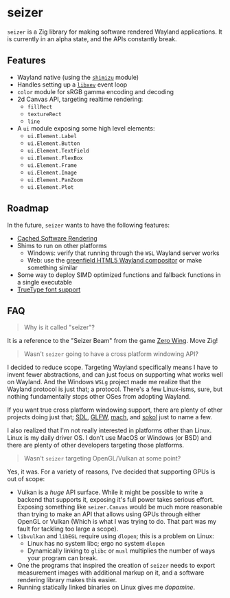 # seizer

`seizer` is a Zig library for making software rendered Wayland applications.
It is currently in an alpha state, and the APIs constantly break.

## Features

-   Wayland native (using the [`shimizu`][] module)
-   Handles setting up a [`libxev`][] event loop
-   `color` module for sRGB gamma encoding and decoding
-   2d Canvas API, targeting realtime rendering:
    -   `fillRect`
    -   `textureRect`
    -   `line`
-   A `ui` module exposing some high level elements:
    -   `ui.Element.Label`
    -   `ui.Element.Button`
    -   `ui.Element.TextField`
    -   `ui.Element.FlexBox`
    -   `ui.Element.Frame`
    -   `ui.Element.Image`
    -   `ui.Element.PanZoom`
    -   `ui.Element.Plot`

[`shimizu`]: https://git.sr.ht/~geemili/shimizu
[`libxev`]: https://github.com/mitchellh/libxev

## Roadmap

In the future, `seizer` wants to have the following features:

-   [Cached Software Rendering](https://rxi.github.io/cached_software_rendering.html)
-   Shims to run on other platforms
    -   Windows: verify that running through the `WSL` Wayland server works
    -   Web: use the [greenfield HTML5 Wayland compositor](https://github.com/udevbe/greenfield) or make something similar
-   Some way to deploy SIMD optimized functions and fallback functions in a single executable
-   [TrueType font support](https://codeberg.org/andrewrk/TrueType/)
    
## FAQ

> Why is it called "seizer"?

It is a reference to the "Seizer Beam" from the game [Zero Wing][]. Move Zig!

[zero wing]: https://en.wikipedia.org/wiki/Zero_Wing

> Wasn't `seizer` going to have a cross platform windowing API?

I decided to reduce scope. Targeting Wayland specifically means I have to invent
fewer abstractions, and can just focus on supporting what works well on Wayland.
And the Windows `WSLg` project made me realize that the Wayland protocol is just
that; a protocol. There's a few Linux-isms, sure, but nothing fundamentally
stops other OSes from adopting Wayland.

If you want true cross platform windowing support, there are plenty of other
projects doing just that; [SDL][], [GLFW][], [mach][], and [sokol][] just to
name a few.

[SDL]: https://www.libsdl.org/
[GLFW]: https://www.glfw.org/
[mach]: https://machengine.org/
[sokol]: https://github.com/floooh/sokol#sokol

I also realized that I'm not really interested in platforms other than Linux.
Linux is my daily driver OS. I don't use MacOS or Windows (or BSD) and there
are plenty of other developers targeting those platforms.

> Wasn't `seizer` targeting OpenGL/Vulkan at some point?

Yes, it was. For a variety of reasons, I've decided that supporting GPUs is out
of scope:

-   Vulkan is a _huge_ API surface. While it might be possible to write a backend
    that supports it, exposing it's full power takes serious effort. Exposing
    something like `seizer.Canvas` would be much more reasonable than trying to make
    an API that allows using GPUs through either OpenGL or Vulkan (Which is what I
    was trying to do. That part was my fault for tackling too large a scope).
-   `libvulkan` and `libEGL` require using `dlopen`; this is a problem on Linux:
    -   Linux has no system libc; ergo no system `dlopen`
    -   Dynamically linking to `glibc` or `musl` multiplies the number of ways your
        program can break.
-   One the programs that inspired the creation of `seizer` needs to export
    measurement images with additional markup on it, and a software rendering library
    makes this easier.
-   Running statically linked binaries on Linux gives me _dopamine_.
